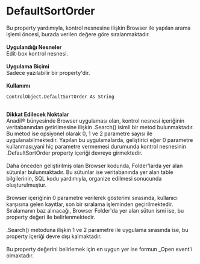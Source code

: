 # DefaultSortOrder

Bu property yardımıyla, kontrol nesnesine ilişkin Browser ile yapılan arama işlemi öncesi, burada verilen değere göre sıralanmaktadır.\
\
**Uygulandığı Nesneler**\
Edit-box kontrol nesnesi.\
\
**Uygulama Biçimi**\
Sadece yazılabilir bir property'dir.\
\
**Kullanımı**

```
ControlObject.DefaultSortOrder As String
```

\
**Dikkat Edilecek Noktalar**\
Anadil® bünyesinde Browser uygulaması olan, kontrol nesnesi içeriğinin veritabanından getirilmesine ilişkin .Search() isimli bir metod bulunmaktadır. Bu metod ise opsiyonel olarak 0, 1 ve 2 parametre sayısı ile uygulanabilmektedir. Yapılan bu uygulamalarda, geliştirici eğer 0 parametre kullanması,yani hiç parametre vermemesi durumunda kontrol nesnesinin .DefaultSortOrder property içeriği devreye girmektedir.\
\
Daha önceden geliştirilmiş olan Browser kodunda, Folder'larda yer alan sütunlar bulunmaktadır. Bu sütunlar ise veritabanında yer alan table bilgilerinin, SQL kodu yardımıyla, organize edilmesi sonucunda oluşturulmuştur.\
\
Browser içeriğinin 0 parametre verilerek gösterimi sırasında, kullanıcı karşısına gelen kayıtlar, son bir sıralama işleminden geçirilmektedir. Sıralamanın baz alınacağı, Browser Folder'da yer alan sütun ismi ise, bu property değeri ile belirlenmektedir.\
\
.Search() metoduna ilişkin 1 ve 2 parametre ile uygulama sırasında ise, bu property içeriği devre dışı kalmaktadır.\
\
Bu property değerini belirlemek için en uygun yer ise formun \_Open event'i olmaktadır.

